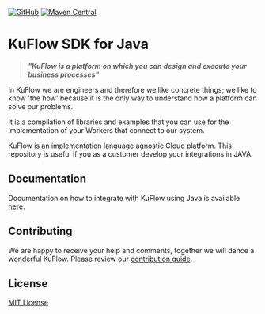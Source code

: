[![GitHub](https://img.shields.io/github/license/kuflow/kuflow-sdk-java?label=License)](https://github.com/kuflow/kuflow-sdk-java/blob/master/LICENSE)
[![Maven Central](https://img.shields.io/maven-central/v/com.kuflow/kuflow-sdk?label=Maven%20Central)](https://central.sonatype.com/namespace/com.kuflow)

# KuFlow SDK for Java

> ***"KuFlow is a platform on which you can design and execute your business processes"***

In KuFlow we are engineers and therefore we like concrete things; we like to know 'the how' because it is the only way to understand how a platform can solve our problems.

It is a compilation of libraries and examples that you can use for the implementation of your Workers that connect to our system. 

KuFlow is an implementation language agnostic Cloud platform. This repository is useful if you as a customer develop your integrations in JAVA.

## Documentation

Documentation on how to integrate with KuFlow using Java is available [here](https://docs.kuflow.com/developers/client-integration-temporal?sdk-selected=java).

## Contributing

We are happy to receive your help and comments, together we will dance a wonderful KuFlow. Please review our [contribution guide](CONTRIBUTING.md).

## License

[MIT License](https://github.com/kuflow/kuflow-engine-client-java/blob/master/LICENSE)


